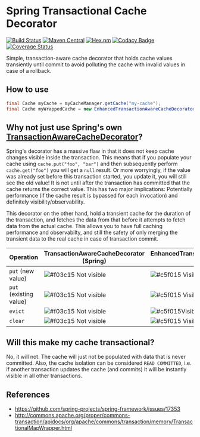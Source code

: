 # Spring Transactional Cache Decorator

[![Build Status](https://travis-ci.org/ethlo/spring-tx-cache-decorator.svg?branch=master)](https://travis-ci.org/ethlo/spring-tx-cache-decorator)
[![Maven Central](https://img.shields.io/maven-central/v/com.ethlo.cache/spring-tx-cache-decorator.svg)](http://search.maven.org/#search%7Cga%7C1%7Cg%3A%22com.ethlo.cache%22)
[![Hex.pm](https://img.shields.io/hexpm/l/plug.svg)](LICENSE)
[![Codacy Badge](https://api.codacy.com/project/badge/Grade/9b2a46c2ffdb4c86ad971eec64a06e8b)](https://www.codacy.com/app/ethlo/spring-tx-cache-decorator?utm_source=github.com&amp;utm_medium=referral&amp;utm_content=ethlo/spring-tx-cache-decorator&amp;utm_campaign=Badge_Grade)
[![Coverage Status](https://coveralls.io/repos/github/ethlo/spring-tx-cache-decorator/badge.svg?branch=master)](https://coveralls.io/github/ethlo/spring-tx-cache-decorator?branch=master&kill_cache=1)

Simple, transaction-aware cache decorator that holds cache values transiently until commit to avoid polluting the cache with invalid values in case of a rollback.

## How to use
```java
final Cache myCache = myCacheManager.getCache("my-cache");
final Cache myWrappedCache = new EnhancedTransactionAwareCacheDecorator(myCache);
```

## Why not just use Spring's own [TransactionAwareCacheDecorator](https://docs.spring.io/spring/docs/current/javadoc-api/org/springframework/cache/transaction/TransactionAwareCacheDecorator.html)?

Spring's decorator has a massive flaw in that it does not keep cache changes visible inside the transaction. This means that if you populate your cache using `cache.put("foo", "bar")` and then subsequently perform `cache.get("foo")` you will get a `null` result. Or more worryingly, if the value was already set before this transaction started, you update it, you will still see the old value! It is not until after the transaction has committed that the cache returns the correct value. This has two major implications: Potentially performance (if the cache result is bypassed for each invocation) and definitely visibility/observability.

This decorator on the other hand, hold a transient cache for the duration of the transaction, and fetches the data from that before it attempts to fetch data from the actual cache. This allows you to have full caching performance and observabilty, and still the safety of only merging the transient data to the real cache in case of transaction commit.

| Operation | TransactionAwareCacheDecorator (Spring) | EnhancedTransactionAwareCacheDecorator (This)|
|------|-----|-----|
|`put` (new value)|  ![#f03c15](https://placehold.it/15/f03c15/000000?text=+) Not visible| ![#c5f015](https://placehold.it/15/c5f015/000000?text=+) Visible |
|`put` (existing value)|![#f03c15](https://placehold.it/15/f03c15/000000?text=+) Not visible|![#c5f015](https://placehold.it/15/c5f015/000000?text=+) Visible |
|`evict` |![#f03c15](https://placehold.it/15/f03c15/000000?text=+) Not visible| ![#c5f015](https://placehold.it/15/c5f015/000000?text=+)Visible|
|`clear` |![#f03c15](https://placehold.it/15/f03c15/000000?text=+) Not visible|![#c5f015](https://placehold.it/15/c5f015/000000?text=+) Visible|

## Will this make my cache transactional?
No, it will not. The cache will just not be populated with data that is never committed. Also, the cache isolation can be considered `READ COMMITTED`, i.e. if another transaction updates the cache (and commits) it will be instantly visible in all other transactions.

## References
* https://github.com/spring-projects/spring-framework/issues/17353
* http://commons.apache.org/proper/commons-transaction/apidocs/org/apache/commons/transaction/memory/TransactionalMapWrapper.html
